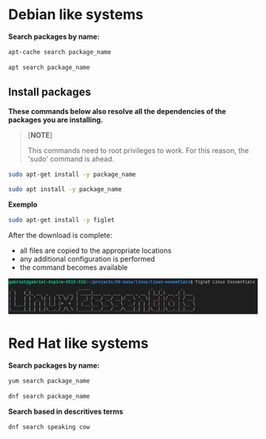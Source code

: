 

# Debian like systems
**Search packages by name:**
```bash
apt-cache search package_name
```

```bash
apt search package_name
```

## Install packages
**These commands below also resolve all the dependencies of the packages you are installing.**

>[**NOTE**]
> 
> This commands need to root privileges to work. For this reason, the 'sudo' command is ahead.

```bash
sudo apt-get install -y package_name
```

```bash
sudo apt install -y package_name
```
**Exemplo**
```bash
sudo apt-get install -y figlet
```

After the download is complete:
- all files are copied to the appropriate locations
- any additional configuration is performed
- the command becomes available

![img](img/1.1-1.png)

# Red Hat like systems
**Search packages by name:**
```bash
yum search package_name
```

```bash
dnf search package_name
```

**Search based in descritives terms**
```bash
dnf search speaking cow
```